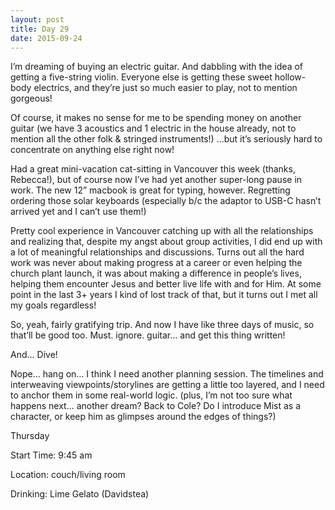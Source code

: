 ```yaml
---
layout: post
title: Day 29
date: 2015-09-24
---
```


I’m dreaming of buying an electric guitar. And dabbling with the idea of getting a five-string violin. Everyone else is getting these sweet hollow-body electrics, and they’re just so much easier to play, not to mention gorgeous! 

Of course, it makes no sense for me to be spending money on another guitar (we have 3 acoustics and 1 electric in the house already, not to mention all the other folk & stringed instruments!) …but it’s seriously hard to concentrate on anything else right now! 

Had a great mini-vacation cat-sitting in Vancouver this week (thanks, Rebecca!), but of course now I’ve had yet another super-long pause in work. The new 12” macbook is great for typing, however. Regretting ordering those solar keyboards (especially b/c the adaptor to USB-C hasn’t arrived yet and I can’t use them!) 

Pretty cool experience in Vancouver catching up with all the relationships and realizing that, despite my angst about group activities, I did end up with a lot of meaningful relationships and discussions. Turns out all the hard work was never about making progress at a career or even helping the church plant launch, it was about making a difference in people’s lives, helping them encounter Jesus and better live life with and for Him. At some point in the last 3+ years I kind of lost track of that, but it turns out I met all my goals regardless! 

So, yeah, fairly gratifying trip. And now I have like three days of music, so that’ll be good too. Must. ignore. guitar… and get this thing written! 

And… Dive! 

Nope… hang on… I think I need another planning session. The timelines and interweaving viewpoints/storylines are getting a little too layered, and I need to anchor them in some real-world logic. (plus, I’m not too sure what happens next… another dream? Back to Cole? Do I introduce Mist as a character, or keep him as glimpses around the edges of things?)


Thursday

Start Time: 9:45 am

Location: couch/living room

Drinking: Lime Gelato (Davidstea)
